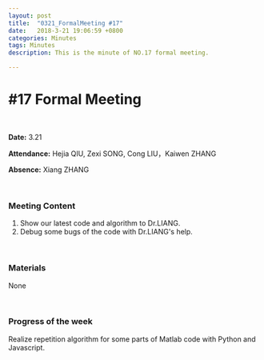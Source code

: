 ```yaml
---
layout: post
title:  "0321_FormalMeeting #17"
date:   2018-3-21 19:06:59 +0800
categories: Minutes
tags: Minutes
description: This is the minute of NO.17 formal meeting.

---
```




# #17 Formal Meeting #

<br>

**Date:** 3.21

**Attendance:** Hejia QIU, Zexi SONG, Cong LIU，Kaiwen ZHANG

**Absence:** Xiang ZHANG




<br>

### Meeting Content ###

1. Show our latest code and algorithm to Dr.LIANG.
2. Debug some bugs of the code with Dr.LIANG's help.




<br>

### Materials ###
None

<br>

### Progress of the week ###
Realize repetition algorithm for some parts of Matlab code with Python and Javascript.
